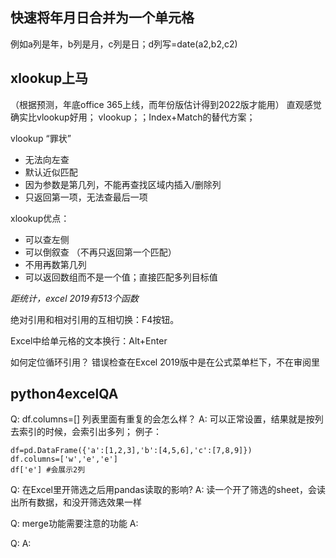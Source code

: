 


## 快速将年月日合并为一个单元格
例如a列是年，b列是月，c列是日；d列写=date(a2,b2,c2)

## xlookup上马
（根据预测，年底office 365上线，而年份版估计得到2022版才能用）
直观感觉确实比vlookup好用；
vlookup；；Index+Match的替代方案；

vlookup “罪状”
- 无法向左查
- 默认近似匹配
- 因为参数是第几列，不能再查找区域内插入/删除列
- 只返回第一项，无法查最后一项

xlookup优点：
- 可以查左侧
- 可以倒叙查 （不再只返回第一个匹配）
- 不用再数第几列
- 可以返回数组而不是一个值；直接匹配多列目标值

*距统计，excel 2019有513个函数*

绝对引用和相对引用的互相切换：F4按钮。

Excel中给单元格的文本换行：Alt+Enter


如何定位循环引用？ 错误检查在Excel 2019版中是在公式菜单栏下，不在审阅里








## python4excelQA

Q: df.columns=[]  列表里面有重复的会怎么样？
A: 可以正常设置，结果就是按列去索引的时候，会索引出多列；
例子：
```
df=pd.DataFrame({'a':[1,2,3],'b':[4,5,6],'c':[7,8,9]})
df.columns=['w','e','e']
df['e'] #会展示2列
```
Q: 在Excel里开筛选之后用pandas读取的影响?
A: 读一个开了筛选的sheet，会读出所有数据，和没开筛选效果一样

Q: merge功能需要注意的功能
A:

Q:
A:

